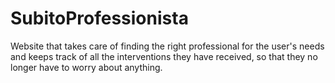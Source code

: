 # SubitoProfessionista
Website that takes care of finding the right professional for the user's needs and keeps track of all the interventions they have received, so that they no longer have to worry about anything.
